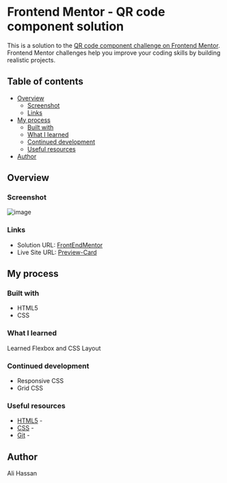 # Frontend Mentor - QR code component solution

This is a solution to the [QR code component challenge on Frontend Mentor](https://www.frontendmentor.io/challenges/qr-code-component-iux_sIO_H). Frontend Mentor challenges help you improve your coding skills by building realistic projects. 

## Table of contents

- [Overview](#overview)
  - [Screenshot](#screenshot)
  - [Links](#links)
- [My process](#my-process)
  - [Built with](#built-with)
  - [What I learned](#what-i-learned)
  - [Continued development](#continued-development)
  - [Useful resources](#useful-resources)
- [Author](#author)

## Overview

### Screenshot

![image](https://github.com/user-attachments/assets/6b076688-889d-4061-b654-9f3cb27987fe)


### Links

- Solution URL: [FrontEndMentor]()
- Live Site URL: [Preview-Card](https://ali00209.github.io/Preview-Card/)

## My process

### Built with

- HTML5
- CSS


### What I learned

Learned Flexbox and CSS Layout

### Continued development

- Responsive CSS
- Grid CSS


### Useful resources

- [HTML5](https://youtu.be/kUMe1FH4CHE) -
- [CSS](https://youtu.be/OXGznpKZ_sA) - 
- [Git](https://www.youtube.com/watch?v=mJ-qvsxPHpY&pp=ygUPZ2l0IGZvciBkdW1taWVz) - 


## Author

Ali Hassan
